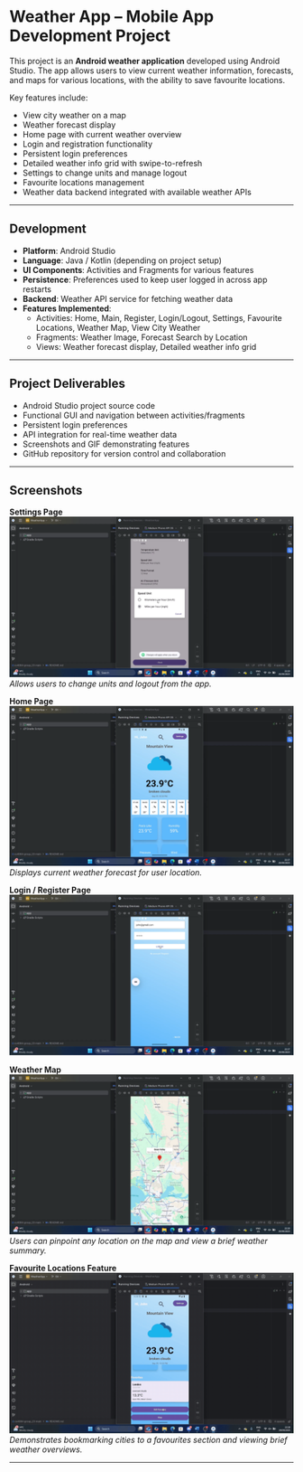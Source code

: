 # Weather App – Mobile App Development Project

This project is an **Android weather application** developed using Android Studio. The app allows users to view current weather information, forecasts, and maps for various locations, with the ability to save favourite locations.  

Key features include:  
- View city weather on a map  
- Weather forecast display  
- Home page with current weather overview  
- Login and registration functionality  
- Persistent login preferences  
- Detailed weather info grid with swipe-to-refresh  
- Settings to change units and manage logout  
- Favourite locations management  
- Weather data backend integrated with available weather APIs  

---

## Development

- **Platform**: Android Studio  
- **Language**: Java / Kotlin (depending on project setup)  
- **UI Components**: Activities and Fragments for various features  
- **Persistence**: Preferences used to keep user logged in across app restarts  
- **Backend**: Weather API service for fetching weather data  
- **Features Implemented**:  
  - Activities: Home, Main, Register, Login/Logout, Settings, Favourite Locations, Weather Map, View City Weather  
  - Fragments: Weather Image, Forecast Search by Location  
  - Views: Weather forecast display, Detailed weather info grid  

---

## Project Deliverables

- Android Studio project source code  
- Functional GUI and navigation between activities/fragments  
- Persistent login preferences  
- API integration for real-time weather data  
- Screenshots and GIF demonstrating features  
- GitHub repository for version control and collaboration  

---

## Screenshots

**Settings Page**  
![Settings](images/settings.png)  
*Allows users to change units and logout from the app.*  

**Home Page**  
![Home Page](images/home_page.png)  
*Displays current weather forecast for user location.*  

**Login / Register Page**  
![Login](images/login.png)  

**Weather Map**  
![Map](images/map.png)  
*Users can pinpoint any location on the map and view a brief weather summary.*  

**Favourite Locations Feature**  
![Weather Favourites](images/weather.gif)  
*Demonstrates bookmarking cities to a favourites section and viewing brief weather overviews.*  

---
